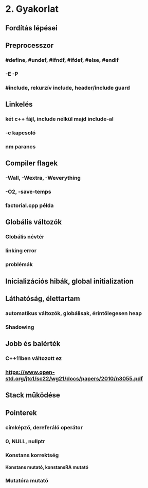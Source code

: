 # 2. Gyakorlat

## Fordítás lépései

## Preprocesszor
### #define, #undef, #ifndf, #ifdef, #else, #endif
### -E -P
### #include, rekurzív include, header/include guard

## Linkelés
### két c++ fájl, include nélkül majd include-al
### -c kapcsoló
### nm parancs

## Compiler flagek
### -Wall, -Wextra, -Weverything
### -O2, -save-temps
### factorial.cpp példa

## Globális változók
### Globális névtér
### linking error
### problémák

## Inicializációs hibák, global initialization
## Láthatóság, élettartam
### automatikus változók, globálisak, érintőlegesen heap
### Shadowing

## Jobb és balérték
### C++11ben változott ez
### https://www.open-std.org/jtc1/sc22/wg21/docs/papers/2010/n3055.pdf

## Stack működése

## Pointerek
### címképző, dereferáló operátor
### 0, NULL, nullptr
### Konstans korrektség
#### Konstans mutató, konstansRA mutató
### Mutatóra mutató
